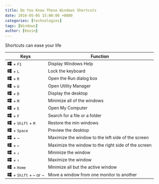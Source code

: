 ```yaml
---
title: Do You Know These Windows Shortcuts
date: 2016-05-05 15:00:00 +0800
categories: [technologies]
tags: [Windows]
author: [Kevin]
---
```


Shortcuts can ease your life

| Keys | Function |
|------|----------|
| ![winlogo](/images/posts/windows/win10.jpg) + `F1` | Display Windows Help |
| ![winlogo](/images/posts/windows/win10.jpg) + `L` | Lock the keyboard |
| ![winlogo](/images/posts/windows/win10.jpg) + `R` | Open the Run dialog box |
| ![winlogo](/images/posts/windows/win10.jpg) + `U` | Open Utility Manager |
| ![winlogo](/images/posts/windows/win10.jpg) + `D` | Display the desktop |
| ![winlogo](/images/posts/windows/win10.jpg) + `M` | Minimize all of the windows |
| ![winlogo](/images/posts/windows/win10.jpg) + `E` | Open My Computer |
| ![winlogo](/images/posts/windows/win10.jpg) + `F`| Search for a file or a folder |
| ![winlogo](/images/posts/windows/win10.jpg) + `Shift` + `M` | Restore the min windows |
| ![winlogo](/images/posts/windows/win10.jpg) + `Space` | Preview the desktop |
| ![winlogo](/images/posts/windows/win10.jpg) + `→` | Maximize the window to the left side of the screen |
| ![winlogo](/images/posts/windows/win10.jpg) + `←` | Maximize the window to the right side of the screen |
| ![winlogo](/images/posts/windows/win10.jpg) +  `↓` | Minimize the window |
| ![winlogo](/images/posts/windows/win10.jpg) + `↑` | Maximize the window |
| ![winlogo](/images/posts/windows/win10.jpg) + `Home` | Minimize all but the active window |
| ![winlogo](/images/posts/windows/win10.jpg) + `Shift` + `←` or `→` | Move a window from one monitor to another |